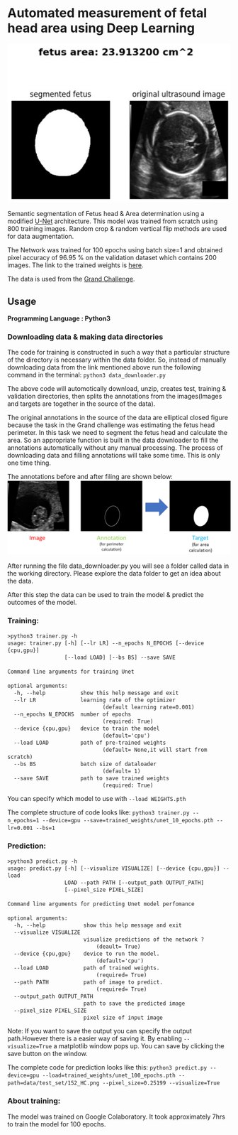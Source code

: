 # Automated measurement of fetal head area using Deep Learning
![segmented image](https://raw.githubusercontent.com/naveenrd/ultrasound-fetus-segmentation/master/other/segmented_image.jpg)

Semantic segmentation of Fetus head & Area determination using a modified [U-Net](https://arxiv.org/abs/1505.04597) architecture.
This model was trained from scratch using 800 training images. Random crop & random vertical flip methods are used for data augmentation.

The Network was trained for 100 epochs using batch size=1 and obtained pixel accuracy of 96.95 % on the validation dataset which contains 200 images. The link to the trained weights is [here](https://drive.google.com/file/d/1-1EyBEFwcYASzuWcrETOv449BTrt0RaQ/view?usp=sharing).

The data is used from the [Grand Challenge](https://hc18.grand-challenge.org/).

## Usage
**Programming Language : Python3**
### Downloading data & making data directories
The code for training is constructed in such a way that a particular structure of the directory is necessary within the data folder. So, instead of manually downloading data from the link mentioned above run the following command in the terminal:
`python3 data_downloader.py`

The above code will automotically download, unzip, creates test, training & validation directories, then splits the annotations from the images(Images and targets are together in the source of the data).

The original annotations in the source of the data are elliptical closed figure because the task in the Grand challenge was estimating the fetus head perimeter. In this task we need to segment the fetus head and calculate the area. So an appropriate function is built in the data downloader to fill the annotations automatically without any manual processing. 
The process of downloading data and filling annotations will take some time. This is only one time thing.


The annotations before and after filing are shown below:
![filling images](https://raw.githubusercontent.com/naveenrd/ultrasound-fetus-segmentation/master/other/filled%20images.png)

After running the file data_downloader.py you will see a folder called data in the working directory. Please explore the data folder to get an idea about the data.

After this step the data can be used to train the model & predict the outcomes of the model.

### Training:

```shell script
>python3 trainer.py -h
usage: trainer.py [-h] [--lr LR] --n_epochs N_EPOCHS [--device {cpu,gpu}]
                  [--load LOAD] [--bs BS] --save SAVE

Command line arguments for training Unet

optional arguments:
  -h, --help           show this help message and exit
  --lr LR              learning rate of the optimizer
                              (default learning rate=0.001)
  --n_epochs N_EPOCHS  number of epochs
                              (required: True)
  --device {cpu,gpu}   device to train the model
                              (default='cpu')
  --load LOAD          path of pre-trained weights
                              (default= None,it will start from scratch)
  --bs BS              batch size of dataloader
                              (default= 1)
  --save SAVE          path to save trained weights
                              (required: True)
```
You can specify which model to use with `--load WEIGHTS.pth`

The complete structure of code looks like:
`python3 trainer.py --n_epochs=1 --device=gpu --save=trained_weights/unet_10_epochs.pth --lr=0.001 --bs=1`

### Prediction:

```shell script
>python3 predict.py -h
usage: predict.py [-h] [--visualize VISUALIZE] [--device {cpu,gpu}] --load
                  LOAD --path PATH [--output_path OUTPUT_PATH]
                  [--pixel_size PIXEL_SIZE]

Command line arguments for predicting Unet model perfomance

optional arguments:
  -h, --help            show this help message and exit
  --visualize VISUALIZE
                        visualize predictions of the network ?
                            (deault= True)
  --device {cpu,gpu}    device to run the model.
                            (default='cpu')
  --load LOAD           path of trained weights.
                            (required= True)
  --path PATH           path of image to predict.
                            (required= True)
  --output_path OUTPUT_PATH
                        path to save the predicted image
  --pixel_size PIXEL_SIZE
                        pixel size of input image
```
Note: If you want to save the output you can specify the output path.However there is a easier way of saving it. By enabling `--visualize=True` a matplotlib window pops up. You can save by clicking the save button on the window.

The complete code for prediction looks like this:
`python3 predict.py --device=gpu --load=trained_weights/unet_100_epochs.pth --path=data/test_set/152_HC.png --pixel_size=0.25199 --visualize=True`


### About training:
The model was trained on Google Colaboratory. It took approximately 7hrs to train the model for 100 epochs.
